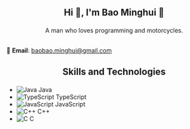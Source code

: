 ## <p align="center">Hi 👋, I'm Bao Minghui 👋</p>
<p align="center">A man who loves programming and motorcycles.</p>

## 

📧 **Email**: [baobao.minghui@gmail.com](mailto:baobao.minghui@gmail.com)  

## <p align="center">Skills and Technologies</p>
  - ![Java](https://img.icons8.com/color/48/000000/java-coffee-cup-logo.png) Java
  - ![TypeScript](https://img.icons8.com/color/48/000000/typescript.png) TypeScript
  - ![JavaScript](https://img.icons8.com/color/48/000000/javascript--v1.png) JavaScript
  - ![C++](https://img.icons8.com/color/48/000000/c-plus-plus-logo.png) C++
  - ![C](https://img.icons8.com/color/48/000000/c.png) C
